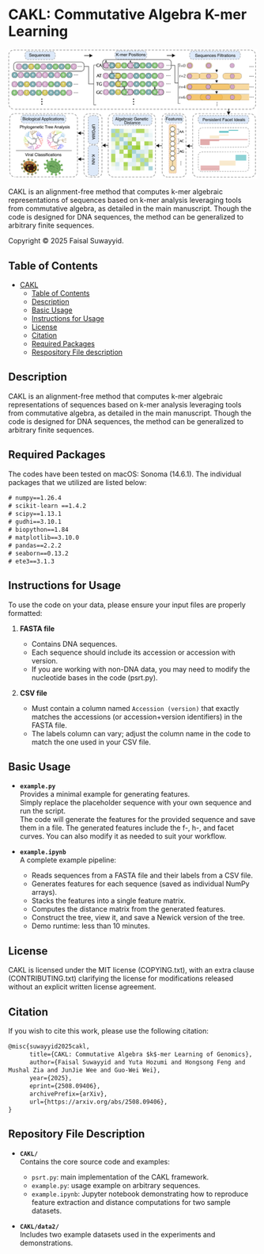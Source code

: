 # CAKL: Commutative Algebra K-mer Learning

![Alt text](concept.png)

CAKL is an alignment-free method that computes k-mer algebraic representations of sequences based on k-mer analysis leveraging tools from commutative algebra, as detailed in the main manuscript. Though the code is designed for DNA sequences, the method can be generalized to arbitrary finite sequences.

Copyright © 2025 Faisal Suwayyid.

## Table of Contents

- [CAKL](#CAKL)
  - [Table of Contents](#table-of-contents)
  - [Description](#description)
  - [Basic Usage](basic-usage)
  - [Instructions for Usage](instructions-for-usage)
  - [License](#license)
  - [Citation](#citation)
  - [Required Packages](#required-packages)
  - [Respository File description](#respository-file-description)

## Description

CAKL is an alignment-free method that computes k-mer algebraic representations of sequences based on k-mer analysis leveraging tools from commutative algebra, as detailed in the main manuscript. Though the code is designed for DNA sequences, the method can be generalized to arbitrary finite sequences.

## Required Packages
The codes have been tested on macOS: Sonoma (14.6.1). The individual packages that we utilized are listed below:
```
# numpy==1.26.4
# scikit-learn ==1.4.2
# scipy==1.13.1
# gudhi==3.10.1
# biopython==1.84
# matplotlib==3.10.0
# pandas==2.2.2
# seaborn==0.13.2
# ete3==3.1.3
```

## Instructions for Usage
To use the code on your data, please ensure your input files are properly formatted:

1. **FASTA file**
   - Contains DNA sequences.
   - Each sequence should include its accession or accession with version.
   - If you are working with non-DNA data, you may need to modify the nucleotide bases in the code (psrt.py).

2. **CSV file**
   - Must contain a column named `Accession (version)` that exactly matches the accessions (or accession+version identifiers) in the FASTA file.  
   - The labels column can vary; adjust the column name in the code to match the one used in your CSV file.  

## Basic Usage

- **`example.py`**  
  Provides a minimal example for generating features.  
  Simply replace the placeholder sequence with your own sequence and run the script.  
  The code will generate the features for the provided sequence and save them in a file.
  The generated features include the f-, h-, and facet curves.
  You can also modify it as needed to suit your workflow.  

- **`example.ipynb`**  
  A complete example pipeline:  
  - Reads sequences from a FASTA file and their labels from a CSV file.  
  - Generates features for each sequence (saved as individual NumPy arrays).  
  - Stacks the features into a single feature matrix.  
  - Computes the distance matrix from the generated features.
  - Construct the tree, view it, and save a Newick version of the tree.
  - Demo runtime: less than 10 minutes.
 
## License

CAKL is licensed under the MIT license (COPYING.txt), with an extra clause (CONTRIBUTING.txt) clarifying the license for modifications released without an explicit written license agreement.

## Citation

If you wish to cite this work, please use the following citation:
```
@misc{suwayyid2025cakl,
      title={CAKL: Commutative Algebra $k$-mer Learning of Genomics}, 
      author={Faisal Suwayyid and Yuta Hozumi and Hongsong Feng and Mushal Zia and JunJie Wee and Guo-Wei Wei},
      year={2025},
      eprint={2508.09406},
      archivePrefix={arXiv},
      url={https://arxiv.org/abs/2508.09406}, 
}
```

## Repository File Description

- **`CAKL/`**  
  Contains the core source code and examples:  
  - `psrt.py`: main implementation of the CAKL framework.  
  - `example.py`: usage example on arbitrary sequences.  
  - `example.ipynb`: Jupyter notebook demonstrating how to reproduce feature extraction and distance computations for two sample datasets.  

- **`CAKL/data2/`**  
  Includes two example datasets used in the experiments and demonstrations.  

